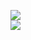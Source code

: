 [![](https://img.shields.io/badge/Made%20With-Github%20Spray-lightgrey.svg?style=for-the-badge&logo=github)](https://github.com/Annihil/github-spray#3132)  
[![](https://i.imgur.com/2DrTn0Z.gif)](https://github.com/Annihil/github-spray)